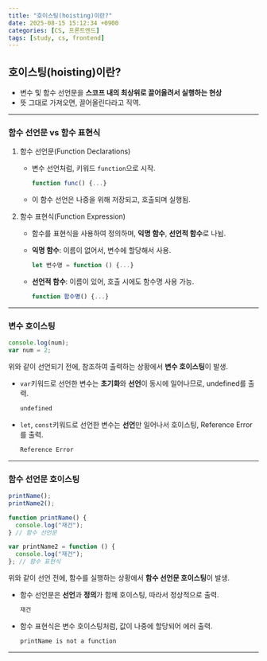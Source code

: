 ```yaml
---
title: "호이스팅(hoisting)이란?"
date: 2025-08-15 15:12:34 +0900
categories: [CS, 프론트엔드]
tags: [study, cs, frontend]
---
```


## **호이스팅**(hoisting)이란?

- <span class="bluepen">변수 및 함수 선언문</span>을 **스코프 내의 최상위로 끌어올려서 실행하는 현상**
- 뜻 그대로 가져오면, <span class="bluepen">끌어올린다</span>라고 직역.

---

### **함수 선언문** vs **함수 표현식**

1. 함수 선언문(Function Declarations)

   - 변수 선언처럼, 키워드 `function`으로 시작.

     ```js
     function func() {...}
     ```

   - 이 함수 선언은 나중을 위해 저장되고, 호출되며 실행됨.

2. 함수 표현식(Function Expression)

   - 함수를 표현식을 사용하여 정의하며, **익명 함수**, **선언적 함수**로 나뉨.

   - **익명 함수**: 이름이 없어서, 변수에 할당해서 사용.

     ```js
     let 변수명 = function () {...}
     ```

   - **선언적 함수**: 이름이 있어, 호출 시에도 함수명 사용 가능.

     ```js
     function 함수명() {...}
     ```

---

### **변수 호이스팅**

```js
console.log(num);
var num = 2;
```

위와 같이 선언되기 전에, 참조하여 출력하는 상황에서 **변수 호이스팅**이 발생.

- `var`키워드로 선언한 변수는 **초기화**와 **선언**이 동시에 일어나므로, <span class="bluepen">undefined</span>를 출력.

  ```bash
  undefined
  ```

- `let`, `const`키워드로 선언한 변수는 **선언**만 일어나서 호이스팅, <span class="redpen">Reference Error</span>를 출력.

  ```bash
  Reference Error
  ```

---

### **함수 선언문 호이스팅**

```js
printName();
printName2();

function printName() {
  console.log("재건");
} // 함수 선언문

var printName2 = function () {
  console.log("재건");
}; // 함수 표현식
```

위와 같이 선언 전에, 함수를 실행하는 상황에서 **함수 선언문 호이스팅**이 발생.

- 함수 선언문은 **선언**과 **정의**가 함께 호이스팅, 따라서 정상적으로 출력.

  ```bash
  재건
  ```

- 함수 표현식은 변수 호이스팅처럼, 값이 나중에 할당되어 에러 출력.

  ```bash
  printName is not a function
  ```

---
